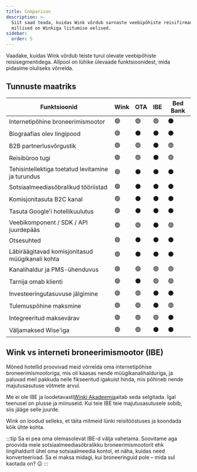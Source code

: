 ```yaml
---
title: Comparison
description: >-
  Siit saad teada, kuidas Wink võrdub sarnaste veebipõhiste reisifirmadega ja
  millised on Winkiga liitumise eelised.
sidebar:
  order: 5
---
```

Vaadake, kuidas Wink võrdub teiste turul olevate veebipõhiste reisisegmentidega. Allpool on lühike ülevaade funktsioonidest, mida pidasime oluliseks võrrelda.

## Tunnuste maatriks

| Funktsioonid | Wink | OTA | IBE | Bed Bank
| ------------------------ | -- | -- | -- | -- |
| Internetipõhine broneerimismootor | 🟢 | 🟢 | 🟢 | ⚫️ |
| Biograafias olev lingipood | 🟢 | ⚫️ | ⚫️ | ⚫️ |
| B2B partnerlusvõrgustik | 🟢 | 🟢 | ⚫️ | 🟢 |
| Reisibüroo tugi | 🟢 | 🟢 | ⚫️ | 🟢 |
| Tehisintellektiga toetatud levitamine ja turundus | 🟢 | ⚫️ | ⚫️ | ⚫️ |
| Sotsiaalmeediasõbralikud tööriistad | 🟢 | ⚫️ | ⚫️ | ⚫️ |
| Komisjonitasuta B2C kanal | 🟢 | ⚫️ | ⚫️ | ⚫️ |
| Tasuta Google'i hotellikuulutus | 🟢 | ⚫️ | ⚫️ | ⚫️ |
| Veebikomponent / SDK / API juurdepääs | 🟢 | 🟢 | ⚫️ | 🟢 |
| Otsesuhted | 🟢 | ⚫️ | ⚫️ | ⚫️ |
| Läbiräägitavad komisjonitasud müügikanali kohta | 🟢 | ⚫️ | ⚫️ | ⚫️ |
| Kanalihaldur ja PMS-ühenduvus | 🟢 | 🟢 | 🟢 | 🟢 |
| Tarnija omab klienti | 🟢 | ⚫️ | 🟢 | 🟢 |
| Investeeringutasuvuse jälgimine | 🟢 | 🟢 | ⚫️ | ⚫️ |
| Tulemuspõhine maksmine | 🟢 | 🟢 | ⚫️ | 🟢 |
| Integreeritud maksevärav | 🟢 | 🟢 | 🟢 | ⚫️ |
| Väljamaksed Wise'iga | 🟢 | 🟢 | ⚫️ | ⚫️ |

## Wink vs interneti broneerimismootor (IBE)

Mõned hotellid proovivad meid võrrelda oma internetipõhise broneerimismootoriga, mis oli kaasas nende müügikanalihalduriga, ja paluvad meil pakkuda neile fikseeritud igakuist hinda, mis põhineb nende majutusasutuse võtmete arvul.

Me ei ole IBE ja loodetavasti[Winki Akadeemia](/)aitab seda selgitada. Igal teenusel on plusse ja miinuseid. Kui teie IBE teie majutusasutusele sobib, siis jääge selle juurde.

Wink on loodud selleks, et täita mitmeid lünki reisitööstuses ja koondada kõik ühte kohta.

:::tip
Sa ei pea oma olemasolevat IBE-d välja vahetama. Soovitame aga proovida meie sotsiaalmeediasõbralikku broneerimismootorit ehk lingihaldurit ühel oma sotsiaalmeedia kontol, et näha, kuidas need konverteerivad. Sa ei maksa midagi, kui broneeringuid pole – mida sul kaotada on? 😉
:::

